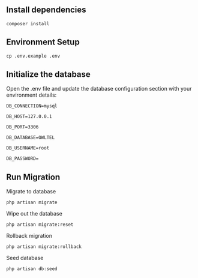 ## Install dependencies
``composer install``

## Environment Setup
``cp .env.example .env``

## Initialize the database
Open the .env file and update the database configuration section with your environment details:

``DB_CONNECTION=mysql``

``DB_HOST=127.0.0.1``

``DB_PORT=3306``

``DB_DATABASE=OWLTEL``

``DB_USERNAME=root``

``DB_PASSWORD=``

## Run Migration

Migrate to database

``php artisan migrate``

Wipe out the database

``php artisan migrate:reset``

Rollback migration

``php artisan migrate:rollback``

Seed database

``php artisan db:seed``

